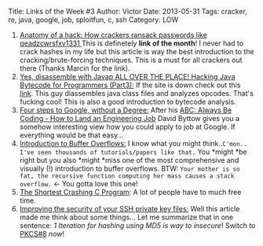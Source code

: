 Title: Links of the Week #3
Author: Victor
Date: 2013-05-31
Tags: cracker, re, java, google, job, sploitfun, c, ssh
Category: LOW

1.  [Anatomy of a hack: How crackers ransack passwords like qeadzcwrsfxv1331 ][1]This is definetely **link of the month**! I never had to crack hashes in my life but this article is way the best introduction to the cracking/brute-forcing techniques. This is a must for all crackers out there (Thanks Marcin for the link).
2.  [Yes, disassemble with Javap ALL OVER THE PLACE! Hacking Java Bytecode for Programmers (Part3):][2] If the site is down check out this [link][3]. This guy diassembles java class files and analyzes opcodes. That's fucking cool! This is also a good introduction to bytecode analysis.
3.  [Four steps to Google, without a Degree:][4] After his [ABC: Always Be Coding - How to Land an Engineering Job][5] David Byttow gives you a somehow interesting view how you could apply to job at Google. If everything would be that easy...
4.  [Introduction to Buffer Overflows:][6] I know what you might think..`C'mon.. I've seen thousands of tutorials/papers like that.` You *might *be right but you also *might *miss one of the most comprehensive and visually (!) introduction to buffer overflows. BTW: `Your mother is so fat, the recursive function computing her mass causes a stack overflow.` <- You gotta love this one! 
5.  [The Shortest Crashing C Program][7]: A lot of people have to much free time.
6.  [Improving the security of your SSH private key files:][8] Well this article made me think about some things... Let me summarize that in one sentence: *1 Iteration for hashing using MD5 is way to insecure*! Switch to [PKCS#8][9] *now*!

  


 [1]: http://arstechnica.com/security/2013/05/how-crackers-make-minced-meat-out-of-your-passwords/
 [2]: http://www.acloudtree.com/yes-disassemble-with-javap-all-over-the-place-hacking-java-bytecode-for-programmers-part3/
 [3]: http://getpocket.com/a/read/367684129
 [4]: https://medium.com/this-happened-to-me/8f381aa6bd5e
 [5]: https://medium.com/tech-talk/d5f8051afce2
 [6]: http://www.spectrumcoding.com/tutorials/exploits/2013/05/27/buffer-overflows.html
 [7]: http://llbit.se/?p=1744
 [8]: http://martin.kleppmann.com/2013/05/24/improving-security-of-ssh-private-keys.html
 [9]: http://www.rsa.com/rsalabs/node.asp?id=2130%                 